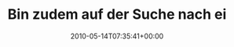 ---
retweeted: false
source: <a href="http://twitter.com" rel="nofollow">Twitter Web Client</a>
entities:
  hashtags: []
  symbols: []
  user_mentions: []
  urls: []
display_text_range:
- '0'
- '126'
favorite_count: '1'
id_str: '13963113924'
truncated: false
retweet_count: '0'
id: '13963113924'
created_at: Fri May 14 07:35:41 +0000 2010
favorited: false
full_text: Bin zudem auf der Suche nach einem Linux ubs OSX kompatiblen A4-Scanner.
  Jemand Erfahrungen, Schmerzen auf dem Feld zu teilen?
lang: de
tags:
- pesos:twitter
date: '2010-05-14T07:35:41+00:00'
src: https://twitter.com/bascht/status/13963113924
original_url: https://twitter.com/bascht/status/13963113924
type: twitter_tweet
text: Bin zudem auf der Suche nach einem Linux ubs OSX kompatiblen A4-Scanner. Jemand
  Erfahrungen, Schmerzen auf dem Feld zu teilen?
title: Bin zudem auf der Suche nach ei

---
